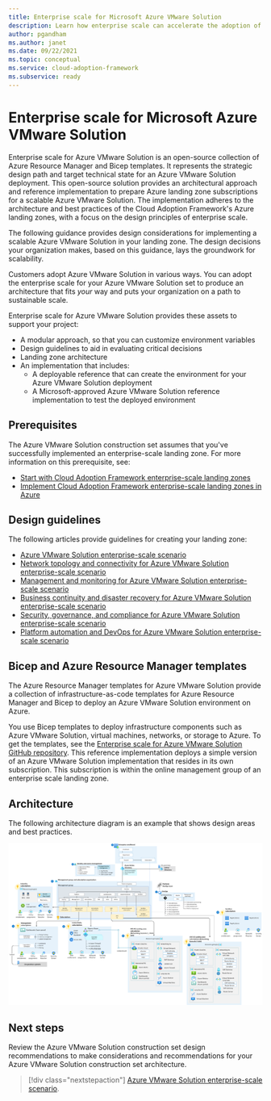 ```yaml
---
title: Enterprise scale for Microsoft Azure VMware Solution
description: Learn how enterprise scale can accelerate the adoption of Microsoft Azure VMware Solution.
author: pgandham
ms.author: janet
ms.date: 09/22/2021
ms.topic: conceptual
ms.service: cloud-adoption-framework
ms.subservice: ready
---
```


# Enterprise scale for Microsoft Azure VMware Solution

Enterprise scale for Azure VMware Solution is an open-source collection of Azure Resource Manager and Bicep templates. It represents the strategic design path and target technical state for an Azure VMware Solution deployment. This open-source solution provides an architectural approach and reference implementation to prepare Azure landing zone subscriptions for a scalable Azure VMware Solution. The implementation adheres to the architecture and best practices of the Cloud Adoption Framework's Azure landing zones, with a focus on the design principles of enterprise scale.

The following guidance provides design considerations for implementing a scalable Azure VMware Solution in your landing zone. The design decisions your organization makes, based on this guidance, lays the groundwork for scalability.

Customers adopt Azure VMware Solution in various ways. You can adopt the enterprise scale for your Azure VMware Solution set to produce an architecture that fits *your* way and puts your organization on a path to sustainable scale.

Enterprise scale for Azure VMware Solution provides these assets to support your project:

- A modular approach, so that you can customize environment variables
- Design guidelines to aid in evaluating critical decisions
- Landing zone architecture
- An implementation that includes:
  - A deployable reference that can create the environment for your Azure VMware Solution deployment
  - A Microsoft-approved Azure VMware Solution reference implementation to test the deployed environment

## Prerequisites

The Azure VMware Solution construction set assumes that you've successfully implemented an enterprise-scale landing zone. For more information on this prerequisite, see:

- [Start with Cloud Adoption Framework enterprise-scale landing zones](../../ready/enterprise-scale/index.md)
- [Implement Cloud Adoption Framework enterprise-scale landing zones in Azure](../../ready/enterprise-scale/implementation.md)

## Design guidelines

The following articles provide guidelines for creating your landing zone:

- [Azure VMware Solution enterprise-scale scenario](./eslz-identity-and-access-management.md)
- [Network topology and connectivity for Azure VMware Solution enterprise-scale scenario](./eslz-network-topology-and-connectivity.md)
- [Management and monitoring for Azure VMware Solution enterprise-scale scenario](./eslz-management-and-monitoring.md)
- [Business continuity and disaster recovery for Azure VMware Solution enterprise-scale scenario](./eslz-business-continuity-and-disaster-recovery.md)
- [Security, governance, and compliance for Azure VMware Solution enterprise-scale scenario](./eslz-security-governance-and-compliance.md)
- [Platform automation and DevOps for Azure VMware Solution enterprise-scale scenario](./eslz-platform-automation-and-devops.md)

## Bicep and Azure Resource Manager templates

The Azure Resource Manager templates for Azure VMware Solution provide a collection of infrastructure-as-code templates for Azure Resource Manager and Bicep to deploy an Azure VMware Solution environment on Azure.

You use Bicep templates to deploy infrastructure components such as Azure VMware Solution, virtual machines, networks, or storage to Azure. To get the templates, see the [Enterprise scale for Azure VMware Solution GitHub repository](https://github.com/Azure/Enterprise-Scale-for-AVS). This reference implementation deploys a simple version of an Azure VMware Solution implementation that resides in its own subscription. This subscription is within the online management group of an enterprise scale landing zone.

## Architecture

The following architecture diagram is an example that shows design areas and best practices.

[![Enterprise scale for Azure VMware Solution architecture](./media/avs-eslz-architecture.png)](./media/avs-eslz-architecture.png#lightbox)

## Next steps

Review the Azure VMware Solution construction set design recommendations to make considerations and recommendations for your Azure VMware Solution construction set architecture.

> [!div class="nextstepaction"]
> [Azure VMware Solution enterprise-scale scenario](./eslz-identity-and-access-management.md).
